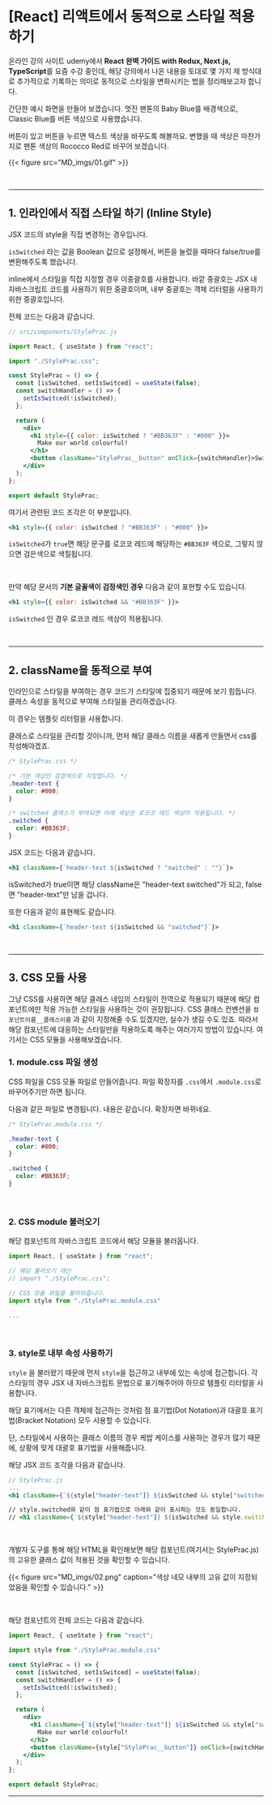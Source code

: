 # [React] 리액트에서 동적으로 스타일 적용하기


온라인 강의 사이트 udemy에서 **React 완벽 가이드 with Redux, Next.js, TypeScript**를 요즘 수강 중인데, 해당 강의에서 나온 내용을 토대로 몇 가지 제 방식대로 추가적으로 기록하는 의미로 동적으로 스타일을 변화시키는 법을 정리해보고자 합니다. 

간단한 예시 화면을 만들어 보겠습니다. 멋진 팬톤의 Baby Blue를 배경색으로, Classic Blue를 버튼 색상으로 사용했습니다.

버튼이 있고 버튼을 누르면 텍스트 색상을 바꾸도록 해볼까요. 변했을 때 색상은 마찬가지로 팬톤 색상의 Rococco Red로 바꾸어 보겠습니다.


{{< figure src="MD_imgs/01.gif" >}}

<br>

<hr>

## 1. 인라인에서 직접 스타일 하기 (Inline Style)

JSX 코드의 style을 직접 변경하는 경우입니다.

`isSwitched` 라는 값을 Boolean 값으로 설정해서, 버튼을 눌렀을 때마다 false/true를 변환해주도록 했습니다.

inline에서 스타일을 직접 지정할 경우 이중괄호를 사용합니다. 바깥 중괄호는 JSX 내 자바스크립트 코드를 사용하기 위한 중괄호이며, 내부 중괄호는 객체 리터럴을 사용하기 위한 중괄호입니다.



전체 코드는 다음과 같습니다.

```jsx
// src/components/StylePrac.js

import React, { useState } from "react";

import "./StylePrac.css";

const StylePrac = () => {
  const [isSwitched, setIsSwitced] = useState(false);
  const switchHandler = () => {
    setIsSwitced(!isSwitched);
  };

  return (
    <div>
      <h1 style={{ color: isSwitched ? "#BB363F" : "#000" }}>
        Make our world colourful!
      </h1>
      <button className="StylePrac__button" onClick={switchHandler}>Switch</button>
    </div>
  );
};

export default StylePrac;
```



여기서 관련된 코드 조각은 이 부분입니다.

```jsx
<h1 style={{ color: isSwitched ? "#BB363F" : "#000" }}>
```

```isSwitched```가 ```true```면 해당 문구를 로코코 레드에 해당하는 ```#BB363F``` 색으로, 그렇지 않으면 검은색으로 색칠됩니다.

<br>

만약 해당 문서의 **기본 글꼴색이 검정색인 경우** 다음과 같이 표현할 수도 있습니다.

```jsx
<h1 style={{ color: isSwitched && "#BB363F" }}>
```

```isSwitched``` 인 경우 로코코 레드 색상이 적용됩니다.

<br>

<hr>

## 2. className을 동적으로 부여

인라인으로 스타일을 부여하는 경우 코드가 스타일에 집중되기 때문에 보기 힘듭니다. 클래스 속성을 동적으로 부여해 스타일을 관리하겠습니다.

이 경우는 템플릿 리터럴을 사용합니다.

클래스로 스타일을 관리할 것이니까, 먼저 해당 클래스 이름을 새롭게 만들면서 css를 작성해야겠죠.

```css
/* StylePrac.css */

/* 기본 색상인 검정색으로 지정합니다. */
.header-text {
  color: #000;
}

/* switched 클래스가 부여되면 아래 색상은 로코코 레드 색상이 적용됩니다. */
.switched {
  color: #BB363F;
}
```

JSX 코드는 다음과 같습니다.

```jsx
<h1 className={`header-text ${isSwitched ? "switched" : ""}`}>
```

isSwitched가 true이면 해당 className은 "header-text switched"가 되고, false면 "header-text"만 남을 겁니다.

또한 다음과 같이 표현해도 같습니다.

```jsx
<h1 className={`header-text ${isSwitched && "switched"}`}>
```

<br>

<hr>

## 3. CSS 모듈 사용

그냥 CSS를 사용하면 해당 클래스 네임의 스타일이 전역으로 적용되기 때문에 해당 컴포넌트에만 적용 가능한 스타일을  사용하는 것이 권장됩니다. CSS 클래스 컨벤션을 ```컴포넌트이름__클래스이름``` 과 같이 지정해줄 수도 있겠지만, 실수가 생길 수도 있죠. 따라서 해당 컴포넌트에 대응하는 스타일만을 적용하도록 해주는 여러가지 방법이 있습니다. 여기서는 CSS 모듈을 사용해보겠습니다.

### 1. module.css 파일 생성

CSS 파일을 CSS 모듈 파일로 만들어줍니다. 파일 확장자를 ```.css```에서 ```.module.css```로 바꾸어주기만 하면 됩니다.

다음과 같은 파일로 변경됩니다. 내용은 같습니다. 확장자면 바뀌네요.

```css
/* StylePrac.module.css */

.header-text {
  color: #000;
}

.switched {
  color: #BB363F;
}
```

<br>

### 2. CSS module 불러오기

해당 컴포넌트의 자바스크립트 코드에서 해당 모듈을 불러옵니다.

```jsx
import React, { useState } from "react";

// 해당 불러오기 대신
// import "./StylePrac.css";

// CSS 모듈 파일을 불러와줍니다.
import style from "./StylePrac.module.css"

...
```

<br>

### 3. style로 내부 속성 사용하기

`style` 을 불러왔기 때문에 먼저 `style`을 접근하고 내부에 있는 속성에 접근합니다. 각 스타일의 경우 JSX 내 자바스크립트 문법으로 표기해주어야 하므로 템플릿 리터럴을 사용합니다.

해당 표기에서는 다른 객체에 접근하는 것처럼 점 표기법(Dot Notation)과 대괄호 표기법(Bracket Notation) 모두 사용할 수 있습니다. 

단, 스타일에서 사용하는 클래스 이름의 경우 케밥 케이스를 사용하는 경우가 많기 때문에, 상황에 맞게 대괄호 표기법을 사용해줍니다.

해당 JSX 코드 조각을 다음과 같습니다.

```jsx
// StylePrac.js
...
<h1 className={`${style["header-text"]} ${isSwitched && style["switched"]}`}>

// style.switched와 같이 점 표기법으로 아래와 같이 표시하는 것도 동일합니다.
// <h1 className={`${style["header-text"]} ${isSwitched && style.switched}`}>
```

<br>

개발자 도구를 통해 해당 HTML을 확인해보면 해당 컴포넌트(여기서는 StylePrac.js)의 고유한 클래스 값이 적용된 것을 확인할 수 있습니다.

{{< figure src="MD_imgs/02.png" caption="색상 네모 내부의 고유 값이 지정되었음을 확인할 수 있습니다." >}}

<br>

해당 컴포넌트의 전체 코드는 다음과 같습니다.

```jsx
import React, { useState } from "react";

import style from "./StylePrac.module.css"

const StylePrac = () => {
  const [isSwitched, setIsSwitced] = useState(false);
  const switchHandler = () => {
    setIsSwitced(!isSwitched);
  };

  return (
    <div>
      <h1 className={`${style["header-text"]} ${isSwitched && style["switched"]}`}>
        Make our world colourful!
      </h1>
      <button className={style["StylePrac__button"]} onClick={switchHandler}>Switch</button>
    </div>
  );
};

export default StylePrac;

```

<hr>





<script src="https://utteranc.es/client.js"
        repo="caddyspoon/blog-comments"
        issue-term="pathname"
        theme="github-light"
        crossorigin="anonymous"
        async>
</script>
<br>
